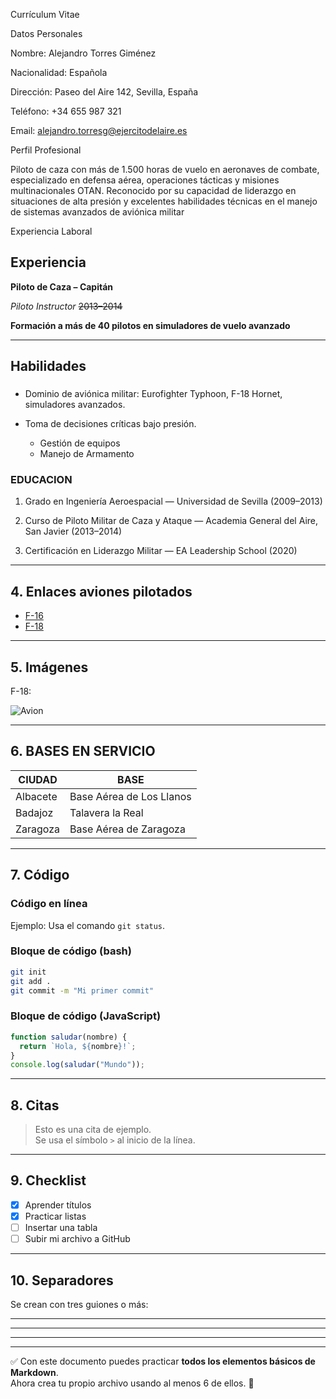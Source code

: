 Currículum Vitae

Datos Personales

Nombre: Alejandro Torres Giménez

Nacionalidad: Española

Dirección: Paseo del Aire 142, Sevilla, España

Teléfono: +34 655 987 321

Email: alejandro.torresg@ejercitodelaire.es

Perfil Profesional

Piloto de caza con más de 1.500 horas de vuelo en aeronaves de combate, especializado en defensa aérea, operaciones tácticas y misiones multinacionales OTAN. Reconocido por su capacidad de liderazgo en situaciones de alta presión y excelentes habilidades técnicas en el manejo de sistemas avanzados de aviónica militar

Experiencia Laboral

## Experiencia

**Piloto de Caza – Capitán**

*Piloto Instructor* ~~2013–2014~~

**Formación a más de 40 pilotos en simuladores de vuelo avanzado**

---

## Habilidades

### 

- Dominio de aviónica militar: Eurofighter Typhoon, F-18 Hornet, simuladores avanzados.


- Toma de decisiones críticas bajo presión.


  - Gestión de equipos
  - Manejo de Armamento

### EDUCACION

1. Grado en Ingeniería Aeroespacial — Universidad de Sevilla (2009–2013)

2. Curso de Piloto Militar de Caza y Ataque — Academia General del Aire, San Javier (2013–2014)

3. Certificación en Liderazgo Militar — EA Leadership School (2020)


---

## 4. Enlaces aviones pilotados

- [F-16](https://es.wikipedia.org/wiki/Lockheed_Martin_F-16_Fighting_Falcon)
-  [F-18](https://es.wikipedia.org/wiki/McDonnell_Douglas_F/A-18_Hornet)

---

## 5. Imágenes

F-18:


![Avion](https://upload.wikimedia.org/wikipedia/commons/thumb/f/ff/McDonnell_Douglas_FA-18C_Hornet_of_VMFA-212_in_flight_over_the_South_China_Sea_on_8_October_2003_%286638451%29.jpg/1280px-McDonnell_Douglas_FA-18C_Hornet_of_VMFA-212_in_flight_over_the_South_China_Sea_on_8_October_2003_%286638451%29.jpg)

---

## 6. BASES EN SERVICIO


| CIUDAD | BASE            |
| ------ | -------------- |
| Albacete     | Base Aérea de Los Llanos |
| Badajoz    | Talavera la Real      |
| Zaragoza   | Base Aérea de Zaragoza         |

---

## 7. Código

### Código en línea

Ejemplo: Usa el comando `git status`.

### Bloque de código (bash)

```bash
git init
git add .
git commit -m "Mi primer commit"
```

### Bloque de código (JavaScript)

```javascript
function saludar(nombre) {
  return `Hola, ${nombre}!`;
}
console.log(saludar("Mundo"));
```

---

## 8. Citas

> Esto es una cita de ejemplo.  
> Se usa el símbolo `>` al inicio de la línea.

---

## 9. Checklist

- [x] Aprender títulos
- [x] Practicar listas
- [ ] Insertar una tabla
- [ ] Subir mi archivo a GitHub

---

## 10. Separadores

Se crean con tres guiones o más:

---

---

---

---

✅ Con este documento puedes practicar **todos los elementos básicos de Markdown**.  
Ahora crea tu propio archivo usando al menos 6 de ellos. 🎉
